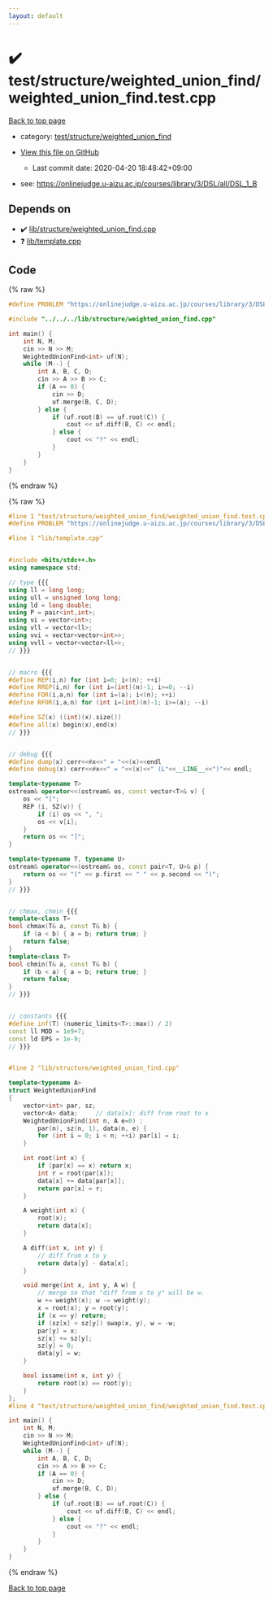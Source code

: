 ```yaml
---
layout: default
---
```


<!-- mathjax config similar to math.stackexchange -->
<script type="text/javascript" async
  src="https://cdnjs.cloudflare.com/ajax/libs/mathjax/2.7.5/MathJax.js?config=TeX-MML-AM_CHTML">
</script>
<script type="text/x-mathjax-config">
  MathJax.Hub.Config({
    TeX: { equationNumbers: { autoNumber: "AMS" }},
    tex2jax: {
      inlineMath: [ ['$','$'] ],
      processEscapes: true
    },
    "HTML-CSS": { matchFontHeight: false },
    displayAlign: "left",
    displayIndent: "2em"
  });
</script>

<script type="text/javascript" src="https://cdnjs.cloudflare.com/ajax/libs/jquery/3.4.1/jquery.min.js"></script>
<script src="https://cdn.jsdelivr.net/npm/jquery-balloon-js@1.1.2/jquery.balloon.min.js" integrity="sha256-ZEYs9VrgAeNuPvs15E39OsyOJaIkXEEt10fzxJ20+2I=" crossorigin="anonymous"></script>
<script type="text/javascript" src="../../../../assets/js/copy-button.js"></script>
<link rel="stylesheet" href="../../../../assets/css/copy-button.css" />


# :heavy_check_mark: test/structure/weighted_union_find/weighted_union_find.test.cpp

<a href="../../../../index.html">Back to top page</a>

* category: <a href="../../../../index.html#d9e12f9dc0f8a33e7aac457cb4bf3d29">test/structure/weighted_union_find</a>
* <a href="{{ site.github.repository_url }}/blob/master/test/structure/weighted_union_find/weighted_union_find.test.cpp">View this file on GitHub</a>
    - Last commit date: 2020-04-20 18:48:42+09:00


* see: <a href="https://onlinejudge.u-aizu.ac.jp/courses/library/3/DSL/all/DSL_1_B">https://onlinejudge.u-aizu.ac.jp/courses/library/3/DSL/all/DSL_1_B</a>


## Depends on

* :heavy_check_mark: <a href="../../../../library/lib/structure/weighted_union_find.cpp.html">lib/structure/weighted_union_find.cpp</a>
* :question: <a href="../../../../library/lib/template.cpp.html">lib/template.cpp</a>


## Code

<a id="unbundled"></a>
{% raw %}
```cpp
#define PROBLEM "https://onlinejudge.u-aizu.ac.jp/courses/library/3/DSL/all/DSL_1_B"

#include "../../../lib/structure/weighted_union_find.cpp"

int main() {
    int N, M;
    cin >> N >> M;
    WeightedUnionFind<int> uf(N);
    while (M--) {
        int A, B, C, D;
        cin >> A >> B >> C;
        if (A == 0) {
            cin >> D;
            uf.merge(B, C, D);
        } else {
            if (uf.root(B) == uf.root(C)) {
                cout << uf.diff(B, C) << endl;
            } else {
                cout << "?" << endl;
            }
        }
    }
}

```
{% endraw %}

<a id="bundled"></a>
{% raw %}
```cpp
#line 1 "test/structure/weighted_union_find/weighted_union_find.test.cpp"
#define PROBLEM "https://onlinejudge.u-aizu.ac.jp/courses/library/3/DSL/all/DSL_1_B"

#line 1 "lib/template.cpp"


#include <bits/stdc++.h>
using namespace std;

// type {{{
using ll = long long;
using ull = unsigned long long;
using ld = long double;
using P = pair<int,int>;
using vi = vector<int>;
using vll = vector<ll>;
using vvi = vector<vector<int>>;
using vvll = vector<vector<ll>>;
// }}}


// macro {{{
#define REP(i,n) for (int i=0; i<(n); ++i)
#define RREP(i,n) for (int i=(int)(n)-1; i>=0; --i)
#define FOR(i,a,n) for (int i=(a); i<(n); ++i)
#define RFOR(i,a,n) for (int i=(int)(n)-1; i>=(a); --i)

#define SZ(x) ((int)(x).size())
#define all(x) begin(x),end(x)
// }}}


// debug {{{
#define dump(x) cerr<<#x<<" = "<<(x)<<endl
#define debug(x) cerr<<#x<<" = "<<(x)<<" (L"<<__LINE__<<")"<< endl;

template<typename T>
ostream& operator<<(ostream& os, const vector<T>& v) {
    os << "[";
    REP (i, SZ(v)) {
        if (i) os << ", ";
        os << v[i];
    }
    return os << "]";
}

template<typename T, typename U>
ostream& operator<<(ostream& os, const pair<T, U>& p) {
    return os << "(" << p.first << " " << p.second << ")";
}
// }}}


// chmax, chmin {{{
template<class T>
bool chmax(T& a, const T& b) {
    if (a < b) { a = b; return true; }
    return false;
}
template<class T>
bool chmin(T& a, const T& b) {
    if (b < a) { a = b; return true; }
    return false;
}
// }}}


// constants {{{
#define inf(T) (numeric_limits<T>::max() / 2)
const ll MOD = 1e9+7;
const ld EPS = 1e-9;
// }}}


#line 2 "lib/structure/weighted_union_find.cpp"

template<typename A>
struct WeightedUnionFind
{
    vector<int> par, sz;
    vector<A> data;     // data[x]: diff from root to x
    WeightedUnionFind(int n, A e=0) :
        par(n), sz(n, 1), data(n, e) {
        for (int i = 0; i < n; ++i) par[i] = i;
    }

    int root(int x) {
        if (par[x] == x) return x;
        int r = root(par[x]);
        data[x] += data[par[x]];
        return par[x] = r;
    }

    A weight(int x) {
        root(x);
        return data[x];
    }

    A diff(int x, int y) {
        // diff from x to y
        return data[y] - data[x];
    }

    void merge(int x, int y, A w) {
        // merge so that "diff from x to y" will be w.
        w += weight(x); w -= weight(y);
        x = root(x); y = root(y);
        if (x == y) return;
        if (sz[x] < sz[y]) swap(x, y), w = -w;
        par[y] = x;
        sz[x] += sz[y];
        sz[y] = 0;
        data[y] = w;
    }

    bool issame(int x, int y) {
        return root(x) == root(y);
    }
};
#line 4 "test/structure/weighted_union_find/weighted_union_find.test.cpp"

int main() {
    int N, M;
    cin >> N >> M;
    WeightedUnionFind<int> uf(N);
    while (M--) {
        int A, B, C, D;
        cin >> A >> B >> C;
        if (A == 0) {
            cin >> D;
            uf.merge(B, C, D);
        } else {
            if (uf.root(B) == uf.root(C)) {
                cout << uf.diff(B, C) << endl;
            } else {
                cout << "?" << endl;
            }
        }
    }
}

```
{% endraw %}

<a href="../../../../index.html">Back to top page</a>

